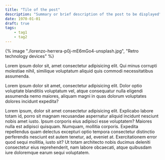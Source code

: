 ```yaml
---
title: "Tile of the post"
description: "Summary or brief description of the post to be displayed"
date: 1970-01-01
draft: true
tags: 
    - tag1
    - tag2
---
```


{% image "./lorenzo-herrera-p0j-mE6mGo4-unsplash.jpg", "Retro technology devices" %}

Lorem ipsum dolor sit, amet consectetur adipisicing elit. Qui minus corrupti molestiae nihil, similique voluptatum aliquid quis commodi necessitatibus assumenda.

Lorem ipsum dolor sit amet, consectetur adipisicing elit. Dolor optio voluptate blanditiis voluptatum vel, atque consequatur nulla eligendi assumenda nemo maiores, aliquam magni in quas dolorum voluptates dolores incidunt expedita?

Lorem ipsum, dolor sit amet consectetur adipisicing elit. Explicabo labore totam id, porro sit magnam recusandae aspernatur aliquid incidunt nesciunt nobis amet iusto. Ipsum corporis eius adipisci esse voluptatem? Maiores nulla est adipisci quisquam. Numquam, mollitia corporis. Expedita repellendus quam delectus excepturi optio tempora consectetur distinctio perferendis nesciunt est autem tenetur, ad, eveniet at. Exercitationem error quod sequi mollitia, iusto sit? Ut totam architecto nobis ducimus deleniti consectetur eius reprehenderit, nam labore obcaecati, atque quibusdam iure doloremque earum sequi voluptatem.